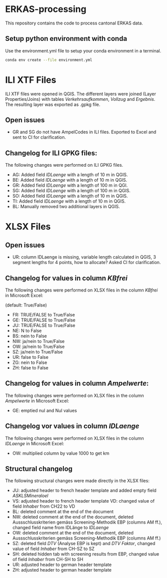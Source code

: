 # ERKAS-processing
This repository contains the code to process cantonal ERKAS data.

## Setup python environment with conda

Use the environment.yml file to setup your conda environment in a terminal.

```bash
conda env create --file environment.yml
```
# ILI XTF Files
ILI XTF files were opened in QGIS. The different layers were joined (Layer Properties/Joins) with tables 
_Verkehrsaufkommen_, _Vollzug_ and _Ergebnis_. The resulting layer was exported as .gpkg file.
## Open issues
- GR and SG do not have AmpelCodes in ILI files. Exported to Excel and sent to CI for clarification.

## Changelog for ILI GPKG files:
The following changes were performed on ILI GPKG files.
- AG: Added field _IDLaenge_ with a length of 10 m in QGIS.
- BE: Added field _IDLaenge_ with a length of 10 m in QGIS.
- GR: Added field _IDLaenge_ with a length of 100 m in QGI.
- SG: Added field _IDLaenge_ with a length of 100 m in QGIS.
- SO: Added field _IDLaenge_ with a length of 10 m in QGIS.
- TI: Added field _IDLaenge_ with a length of 10 m in QGIS.
- BL: Manually removed two additional layers in QGIS. 

# XLSX Files

## Open issues
- UR: column IDLaenge is missing, variable length calculated in QGIS, 3 segment lengths for 4 points, how to allocate?
Asked Cl for clarification.
  
## Changelog for values in column _KBfrei_ 
The following changes were performed on XLSX files in the column _KBfrei_ in Microsoft Excel:

(default: True/False)
- FR: TRUE/FALSE to True/False
- GE: TRUE/FALSE to True/False
- JU: TRUE/FALSE to True/False
- NE: N to False
- BS: nein to False
- NW: ja/nein to True/False
- OW: ja/nein to True/False
- SZ: ja/nein to True/False
- UR: false to False
- ZG: nein to False
- ZH: false to False

## Changelog for values in column _Ampelwerte_:
The following changes were performed on XLSX files in the column _Ampelwerte_ in Microsoft Excel:
- GE: emptied nul and Nul values

## Changelog vor values in column _IDLaenge_
The following changes were performed on XLSX files in the column _IDLaenge_ in Microsoft Excel:
- OW: multiplied column by value 1000 to get km

## Structural changelog
The following structural changes were made directly in the XLSX files:
- JU: adjusted header to french header template and added empty field _ASKLSMineraloel_
- VS: adjusted header to french header template
  VD: changed value of field _Inhaber_ from CH22 to VD
- BL: deleted comment at the end of the document
- NW: deleted comment at the end of the document, deleted Aussschlusskriterien gemäss Screening-Methodik EBP (columns AM ff.), changed field name from IDLänge to _IDLaenge_
- OW: deleted comment at the end of the document, deleted Aussschlusskriterien gemäss Screening-Methodik EBP (columns AM ff.)
- SZ: deleted field _DTV_ (Analyse EBP is kept) and _DTV Faktor_, changed value of field _Inhaber_ from CH-SZ to SZ
- SH: deleted hidden tab with screening results from EBP, changed value of field _Inhaber_ from CH-SH to SH
- UR: adjusted header to german header template
- ZH: adjusted header to german header template




